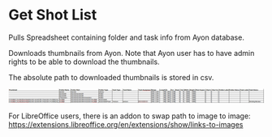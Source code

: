 # Get Shot List

Pulls Spreadsheet containing folder and task info from Ayon database.

Downloads thumbnails from Ayon. Note that Ayon user has to have admin rights to be able to download the thumbnails.

The absolute path to downloaded thumbnails is stored in csv.

![csv.png](doc/csv.png)

For LibreOffice users, there is an addon to swap path to image to image:
https://extensions.libreoffice.org/en/extensions/show/links-to-images

